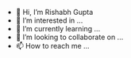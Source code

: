 - 👋 Hi, I’m Rishabh Gupta
- 👀 I’m interested in ...
- 🌱 I’m currently learning ...
- 💞️ I’m looking to collaborate on ...
- 📫 How to reach me ...

<!---
riszwinger/riszwinger is a ✨ special ✨ repository because its `README.md` (this file) appears on your GitHub profile.
You can click the Preview link to take a look at your changes.
--->
